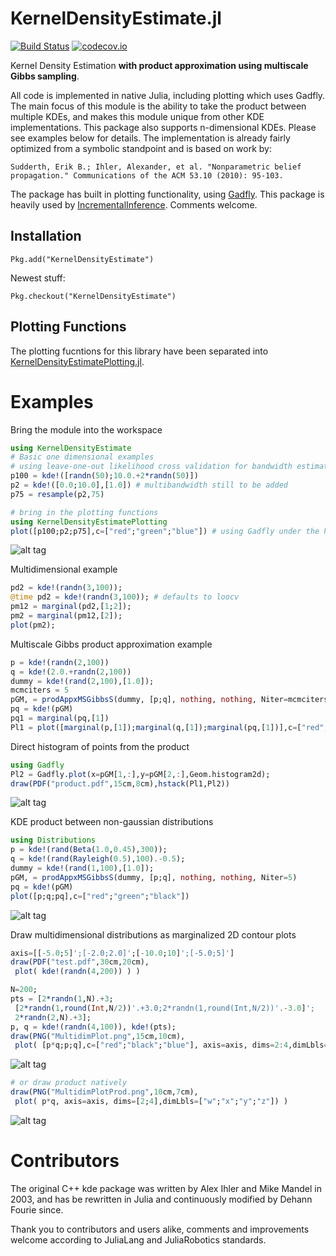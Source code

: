# KernelDensityEstimate.jl

[![Build Status](https://travis-ci.org/JuliaRobotics/KernelDensityEstimate.jl.svg?branch=master)](https://travis-ci.org/JuliaRobotics/KernelDensityEstimate.jl)
[![codecov.io](https://codecov.io/github/JuliaRobotics/KernelDensityEstimate.jl/coverage.svg?branch=master)](https://codecov.io/github/JuliaRobotics/KernelDensityEstimate.jl?branch=master)

<!--
[![KernelDensityEstimate](http://pkg.julialang.org/badges/KernelDensityEstimate_0.6.svg)](http://pkg.julialang.org/?pkg=KernelDensityEstimate&ver=0.6)
[![KernelDensityEstimate](http://pkg.julialang.org/badges/KernelDensityEstimate_0.7.svg)](http://pkg.julialang.org/?pkg=KernelDensityEstimate&ver=0.7)
[![KernelDensityEstimate](http://pkg.julialang.org/badges/KernelDensityEstimate_1.0.svg)](http://pkg.julialang.org/?pkg=KernelDensityEstimate&ver=1.0)
-->

Kernel Density Estimation **with product approximation using multiscale Gibbs sampling**.

All code is implemented in native Julia, including plotting which uses Gadfly. The main focus of this module is the ability to take the product between multiple KDEs, and makes this module unique from other KDE implementations. This package also supports n-dimensional KDEs. Please see examples below for details. The implementation is already fairly optimized from a symbolic standpoint and is based on work by:

    Sudderth, Erik B.; Ihler, Alexander, et al. "Nonparametric belief propagation." Communications of the ACM 53.10 (2010): 95-103.

The package has built in plotting functionality, using [Gadfly](https://github.com/GiovineItalia/Gadfly.jl). This package is heavily used by [IncrementalInference](https://github.com/dehann/IncrementalInference.jl). Comments welcome.

## Installation

    Pkg.add("KernelDensityEstimate")

Newest stuff:

    Pkg.checkout("KernelDensityEstimate")

## Plotting Functions

The plotting fucntions for this library have been separated into [KernelDensityEstimatePlotting.jl](http://www.github.com/JuliaRobotics/KernelDensityEstimatePlotting.jl).

# Examples

Bring the module into the workspace
```julia
using KernelDensityEstimate
# Basic one dimensional examples
# using leave-one-out likelihood cross validation for bandwidth estimation
p100 = kde!([randn(50);10.0.+2*randn(50)])
p2 = kde!([0.0;10.0],[1.0]) # multibandwidth still to be added
p75 = resample(p2,75)

# bring in the plotting functions
using KernelDensityEstimatePlotting
plot([p100;p2;p75],c=["red";"green";"blue"]) # using Gadfly under the hood
```
![alt tag](https://raw.githubusercontent.com/JuliaRobotics/KernelDensityEstimate.jl/master/test/FirstExamplePlot.png)

Multidimensional example
```julia
pd2 = kde!(randn(3,100));
@time pd2 = kde!(randn(3,100)); # defaults to loocv
pm12 = marginal(pd2,[1;2]);
pm2 = marginal(pm12,[2]);
plot(pm2);
```
Multiscale Gibbs product approximation example
```julia
p = kde!(randn(2,100))
q = kde!(2.0.+randn(2,100))
dummy = kde!(rand(2,100),[1.0]);
mcmciters = 5
pGM, = prodAppxMSGibbsS(dummy, [p;q], nothing, nothing, Niter=mcmciters)
pq = kde!(pGM)
pq1 = marginal(pq,[1])
Pl1 = plot([marginal(p,[1]);marginal(q,[1]);marginal(pq,[1])],c=["red";"green";"black"])
```
Direct histogram of points from the product
```julia
using Gadfly
Pl2 = Gadfly.plot(x=pGM[1,:],y=pGM[2,:],Geom.histogram2d);
draw(PDF("product.pdf",15cm,8cm),hstack(Pl1,Pl2))
```
![alt tag](https://raw.githubusercontent.com/JuliaRobotics/KernelDensityEstimate.jl/master/test/product.png)

KDE product between non-gaussian distributions
```julia
using Distributions
p = kde!(rand(Beta(1.0,0.45),300));
q = kde!(rand(Rayleigh(0.5),100).-0.5);
dummy = kde!(rand(1,100),[1.0]);
pGM, = prodAppxMSGibbsS(dummy, [p;q], nothing, nothing, Niter=5)
pq = kde!(pGM)
plot([p;q;pq],c=["red";"green";"black"])
```
![alt tag](https://raw.githubusercontent.com/JuliaRobotics/KernelDensityEstimate.jl/master/test/RayleighBetaProduct.png)

Draw multidimensional distributions as marginalized 2D contour plots
```julia
axis=[[-5.0;5]';[-2.0;2.0]';[-10.0;10]';[-5.0;5]']
draw(PDF("test.pdf",30cm,20cm),
 plot( kde!(randn(4,200)) ) )

N=200;
pts = [2*randn(1,N).+3;
 [2*randn(1,round(Int,N/2))'.+3.0;2*randn(1,round(Int,N/2))'.-3.0]';
 2*randn(2,N).+3];
p, q = kde!(randn(4,100)), kde!(pts);
draw(PNG("MultidimPlot.png",15cm,10cm),
 plot( [p*q;p;q],c=["red";"black";"blue"], axis=axis, dims=2:4,dimLbls=["w";"x";"y";"z"], levels=4) )
```
![alt tag](https://raw.githubusercontent.com/JuliaRobotics/KernelDensityEstimate.jl/master/test/MultidimPlot.png)
```julia
# or draw product natively
draw(PNG("MultidimPlotProd.png",10cm,7cm),
 plot( p*q, axis=axis, dims=[2;4],dimLbls=["w";"x";"y";"z"]) )
```
![alt tag](https://raw.githubusercontent.com/JuliaRobotics/KernelDensityEstimate.jl/master/test/MultidimPlotProd.png)

# Contributors

The original C++ kde package was written by Alex Ihler and Mike Mandel in 2003, and has be rewritten in Julia and continuously modified by Dehann Fourie since.  

Thank you to contributors and users alike, comments and improvements welcome according to JuliaLang and JuliaRobotics standards.
